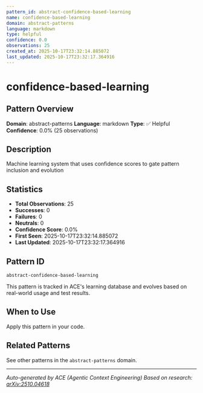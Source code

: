 ```yaml
---
pattern_id: abstract-confidence-based-learning
name: confidence-based-learning
domain: abstract-patterns
language: markdown
type: helpful
confidence: 0.0
observations: 25
created_at: 2025-10-17T23:32:14.885072
last_updated: 2025-10-17T23:32:17.364916
---
```

# confidence-based-learning

## Pattern Overview

**Domain**: abstract-patterns
**Language**: markdown
**Type**: ✅ Helpful
**Confidence**: 0.0% (25 observations)

## Description

Machine learning system that uses confidence scores to gate pattern inclusion and evolution

## Statistics

- **Total Observations**: 25
- **Successes**: 0
- **Failures**: 0
- **Neutrals**: 0
- **Confidence Score**: 0.0%
- **First Seen**: 2025-10-17T23:32:14.885072
- **Last Updated**: 2025-10-17T23:32:17.364916

## Pattern ID

```
abstract-confidence-based-learning
```

This pattern is tracked in ACE's learning database and evolves based on real-world usage and test results.

## When to Use

Apply this pattern in your code.

## Related Patterns

See other patterns in the `abstract-patterns` domain.

---

*Auto-generated by ACE (Agentic Context Engineering)*
*Based on research: [arXiv:2510.04618](https://arxiv.org/abs/2510.04618)*
